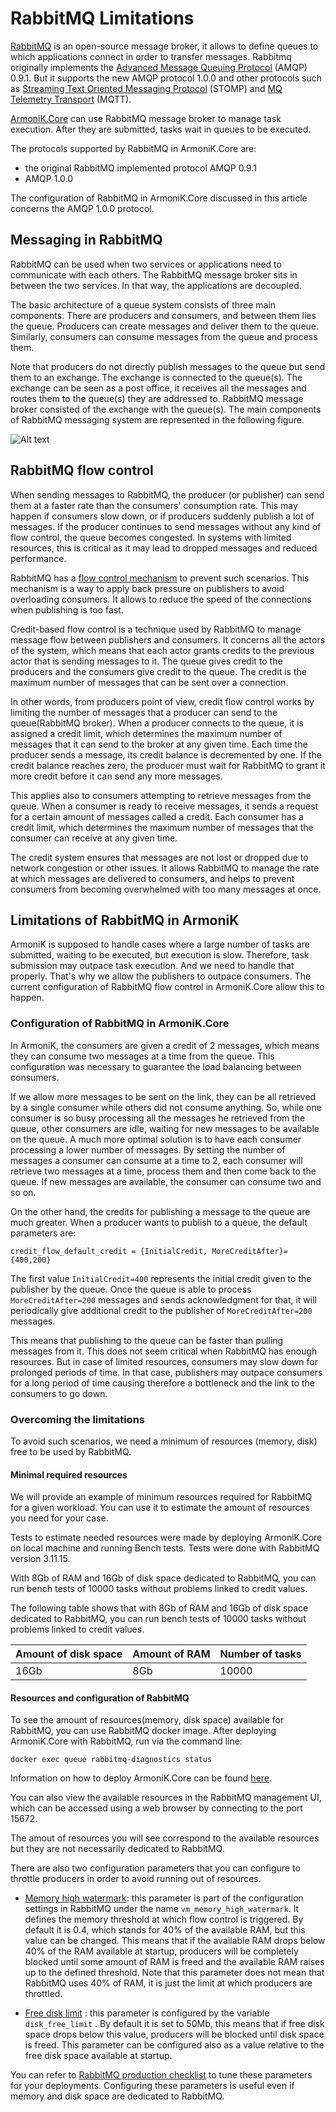 # RabbitMQ Limitations 

[RabbitMQ](https://www.rabbitmq.com/) is an open-source message broker, it allows to define queues to which applications connect in order to transfer messages. Rabbitmq originally implements the [Advanced Message Queuing Protocol](https://www.amqp.org/) (AMQP) 0.9.1. But it supports the new AMQP protocol 1.0.0 and other protocols such as [Streaming Text Oriented Messaging Protocol](https://stomp.github.io/) (STOMP) and [MQ Telemetry Transport](https://mqtt.org/) (MQTT). 

[ArmoniK.Core](https://github.com/aneoconsulting/armonik.core) can use RabbitMQ message broker to manage task execution. After they are submitted, tasks wait in queues to be executed. 

The protocols supported by RabbitMQ in ArmoniK.Core are:

- the original RabbitMQ implemented protocol AMQP 0.9.1 
- AMQP 1.0.0

The configuration of RabbitMQ in ArmoniK.Core discussed in this article concerns the AMQP 1.0.0 protocol.

## Messaging in RabbitMQ

RabbitMQ can be used when two services or applications need to communicate with each others. The RabbitMQ message broker sits in between the two services. In that way, the applications are decoupled.   

The basic architecture of a queue system consists of three main components. There are producers and consumers, and between them lies the queue. Producers can create messages and deliver them to the queue. Similarly, consumers can consume messages from the queue and process them.  

Note that producers do not directly publish messages to the queue but send them to an exchange. The exchange is connected to the queue(s). The exchange can be seen as a post office, it receives all the messages and routes them to the queue(s) they are addressed to. RabbitMQ message broker consisted of the exchange with the queue(s). The main components of RabbitMQ messaging system are represented in the following figure.

![Alt text](https://blogs.sap.com/wp-content/uploads/2020/10/rabbitmq.png "Rabbitmq architecture")

## RabbitMQ flow control

When sending messages to RabbitMQ, the producer (or publisher) can send them at a faster rate than the consumers' consumption rate. This may happen if consumers slow down, or if producers suddenly publish a lot of messages. If the producer continues to send messages without any kind of flow control, the queue becomes congested. In systems with limited resources, this is critical as it may lead to dropped messages and reduced performance.

RabbitMQ has a [flow control  mechanism](https://blog.rabbitmq.com/posts/2020/05/quorum-queues-and-flow-control-the-concepts/)  to prevent such scenarios. This mechanism is a way to apply back pressure on publishers to avoid overloading consumers. It allows to reduce the speed of the connections when publishing is too fast.

Credit-based flow control is a technique used by RabbitMQ to manage message flow between publishers and consumers. It concerns all the actors of the system, which means that each actor grants credits to the previous actor that is sending messages to it. The queue gives credit to the producers and the consumers give credit to the queue. The credit is the maximum number of messages that can be sent over a connection.

In other words, from producers point of view, credit flow control works by limiting the number of messages that a producer can send to the queue(RabbitMQ broker). When a producer connects to the queue, it is assigned a credit limit, which determines the maximum number of messages that it can send to the broker at any given time. Each time the producer sends a message, its credit balance is decremented by one. If the credit balance reaches zero, the producer must wait for RabbitMQ to grant it more credit before it can send any more messages.

This applies also to consumers attempting to retrieve messages from the queue. When a consumer is ready to receive messages, it sends a request for a certain amount of messages called a credit. Each consumer has a credit limit, which determines the maximum number of messages that the consumer can receive at any given time.

The credit system ensures that messages are not lost or dropped due to network congestion or other issues. It allows RabbitMQ to manage the rate at which messages are delivered to consumers, and helps to prevent consumers from becoming overwhelmed with too many messages at once.


## Limitations of RabbitMQ in ArmoniK

ArmoniK is supposed to handle cases where a large number of tasks are submitted, waiting to be executed, but execution is slow. Therefore, task submission may outpace task execution. And we need to handle that properly. That's why we allow the publishers to outpace consumers. The current configuration of RabbitMQ flow control in ArmoniK.Core allow this to happen.  

### Configuration of RabbitMQ in ArmoniK.Core

In ArmoniK, the consumers are given a credit of 2 messages, which means they can consume two messages at a time from the queue. This configuration was necessary to guarantee the load balancing between consumers. 

If we allow more messages to be sent on the link, they can be all retrieved by a single consumer while others did not consume anything. So, while one consumer is so busy processing all the messages he retrieved from the queue, other consumers are idle, waiting for new messages to be available on the queue. A much more optimal solution is to have each consumer processing a lower number of messages. By setting the number of messages a consumer can consume at a time to 2, each consumer will retrieve two messages at a time, process them and then come back to the queue. If new messages are available, the consumer can consume two and so on.  

On the other hand, the credits for publishing a message to the queue are much greater. When a producer wants to publish to a queue, the default parameters are:

`credit_flow_default_credit = {InitialCredit, MoreCreditAfter}= {400,200}`

The first value `InitialCredit=400` represents the initial credit given to the publisher by the queue. Once the queue is able to process `MoreCreditAfter=200` messages and sends acknowledgment for that, it will periodically give additional credit to the publisher of `MoreCreditAfter=200` messages.

This means that publishing to the queue can be faster than pulling messages from it. This  does not seem critical when RabbitMQ has enough resources. But in case of limited resources, consumers may slow down for prolonged periods of time. In that case, publishers may outpace consumers for a long period of time causing therefore a bottleneck and the link to the consumers to go down.

### Overcoming the limitations

To avoid such scenarios, we need a minimum of resources (memory, disk) free to be used by RabbitMQ. 

#### Minimal required resources

We will provide an example of minimum resources required for RabbitMQ for a given workload. You can use it to estimate the amount of resources you need for your case.

Tests to estimate needed resources were made by deploying ArmoniK.Core on local machine and running Bench tests. Tests were done with RabbitMQ version 3.11.15.

With 8Gb of RAM and 16Gb of disk space dedicated to RabbitMQ, you can run bench tests of 10000 tasks without problems linked to credit values.

The following table shows that with 8Gb of RAM and 16Gb of disk space dedicated to RabbitMQ, you can run bench tests of 10000 tasks without problems linked to credit values.

|   Amount of disk space |  Amount of RAM| Number of tasks|
| :---    | :---    | :---    |
| 16Gb | 8Gb  | 10000 | 


#### Resources and configuration of RabbitMQ

To see the amount of resources(memory, disk space) available for RabbitMQ, you can use RabbitMQ docker image. After deploying ArmoniK.Core with RabbitMQ, run via the command line:

```shell
docker exec queue rabbitmq-diagnostics status 
```

Information on how to deploy ArmoniK.Core can be found [here](https://github.com/aneoconsulting/armonik.core).

You can also view the available resources in the RabbitMQ management UI, which can be accessed using a web browser by connecting to the port 15672. 

The amout of resources you will see correspond to the available resources but they are not necessarily dedicated to RabbitMQ.

There are also two configuration parameters that you can configure to throttle producers in order to avoid running out of resources.
 
 - [Memory high watermark](https://www.rabbitmq.com/memory.html): this parameter is part of the configuration settings in RabbitMQ under the name `vm_memory_high_watermark`. It defines the memory threshold at which  flow control is triggered. By default it is 0.4, which stands for 40% of the available RAM, but this value can be changed. This means that if the available RAM drops below 40% of the RAM available at startup, producers will be completely blocked until some amount of RAM is freed and the available RAM raises up to the defined threshold. Note that this parameter does not mean that RabbitMQ uses 40% of RAM, it is just the limit at which producers are throttled.

- [Free disk limit](https://www.rabbitmq.com/disk-alarms.html) : this parameter is configured by the variable `disk_free_limit` . By default it is set to 50Mb, this means that if free disk space drops below this value, producers will be blocked until disk space is freed. This parameter can be configured also as a value relative to the free disk space available at startup. 

You can refer to [RabbitMQ production checklist](https://www.rabbitmq.com/production-checklist.html) to tune these parameters for your deployments. Configuring these parameters  is useful even if memory and disk space are dedicated to RabbitMQ.

